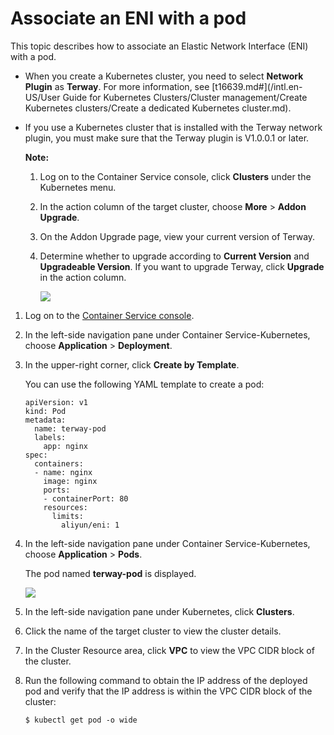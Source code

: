 # Associate an ENI with a pod

This topic describes how to associate an Elastic Network Interface \(ENI\) with a pod.

-   When you create a Kubernetes cluster, you need to select **Network Plugin** as **Terway**. For more information, see [t16639.md\#](/intl.en-US/User Guide for Kubernetes Clusters/Cluster management/Create Kubernetes clusters/Create a dedicated Kubernetes cluster.md).
-   If you use a Kubernetes cluster that is installed with the Terway network plugin, you must make sure that the Terway plugin is V1.0.0.1 or later.

    **Note:**

    1.  Log on to the Container Service console, click **Clusters** under the Kubernetes menu.
    2.  In the action column of the target cluster, choose **More** \> **Addon Upgrade**.
    3.  On the Addon Upgrade page, view your current version of Terway.
    4.  Determine whether to upgrade according to **Current Version** and **Upgradeable Version**. If you want to upgrade Terway, click **Upgrade** in the action column.

        ![](https://static-aliyun-doc.oss-accelerate.aliyuncs.com/assets/img/en-US/1545359951/p32549.png)


1.  Log on to the [Container Service console](https://cs.console.aliyun.com).

2.  In the left-side navigation pane under Container Service-Kubernetes, choose **Application** \> **Deployment**.

3.  In the upper-right corner, click **Create by Template**.

    You can use the following YAML template to create a pod:

    ```
    apiVersion: v1
    kind: Pod
    metadata:
      name: terway-pod
      labels:
        app: nginx
    spec:
      containers:
      - name: nginx
        image: nginx
        ports:
        - containerPort: 80
        resources:
          limits:
            aliyun/eni: 1
    ```


1.  In the left-side navigation pane under Container Service-Kubernetes, choose **Application** \> **Pods**.

    The pod named **terway-pod** is displayed.

    ![](https://static-aliyun-doc.oss-accelerate.aliyuncs.com/assets/img/en-US/1545359951/p32570.png)

2.  In the left-side navigation pane under Kubernetes, click **Clusters**.
3.  Click the name of the target cluster to view the cluster details.
4.  In the Cluster Resource area, click **VPC** to view the VPC CIDR block of the cluster.
5.  Run the following command to obtain the IP address of the deployed pod and verify that the IP address is within the VPC CIDR block of the cluster:

    ```
    $ kubectl get pod -o wide
    ```


